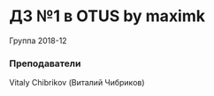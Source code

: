 ﻿# ДЗ №1 в OTUS by maximk

Группа 2018-12

### Преподаватели
Vitaly Chibrikov (Виталий Чибриков)





